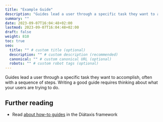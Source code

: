 ```yaml
---
title: "Example Guide"
description: "Guides lead a user through a specific task they want to accomplish, often with a sequence of steps."
summary: ""
date: 2023-09-07T16:04:48+02:00
lastmod: 2023-09-07T16:04:48+02:00
draft: false
weight: 810
toc: true
seo:
  title: "" # custom title (optional)
  description: "" # custom description (recommended)
  canonical: "" # custom canonical URL (optional)
  robots: "" # custom robot tags (optional)
---
```


Guides lead a user through a specific task they want to accomplish, often with a sequence of steps. Writing a good guide requires thinking about what your users are trying to do.

## Further reading

- Read [about how-to guides](https://diataxis.fr/how-to-guides/) in the Diátaxis framework
